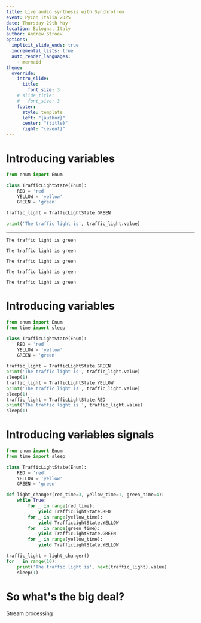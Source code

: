 ```yaml
---
title: Live audio synthesis with Synchrotron
event: PyCon Italia 2025
date: Thursday 29th May
location: Bologna, Italy
author: Andrew Stroev
options:
  implicit_slide_ends: true
  incremental_lists: true
  auto_render_languages:
    - mermaid
theme:
  override:
    intro_slide:
      title:
        font_size: 3
    # slide_title:
    #   font_size: 3
    footer:
      style: template
      left: "{author}"
      center: "{title}"
      right: "{event}"
---
```


Introducing variables
=====================

<!-- speaker_note: Let's talk about variables -->

<!-- pause -->

<!-- speaker_note: Imagine modelling traffic light system -->
<!-- speaker_note: Enum for different light colours -->
<!-- speaker_note: We can set a value and it works -->
<!-- speaker_note: However it's constant -->

```python {all|3-6|8|all}
from enum import Enum

class TrafficLightState(Enum):
    RED = 'red'
    YELLOW = 'yellow'
    GREEN = 'green'

traffic_light = TrafficLightState.GREEN

print('The traffic light is', traffic_light.value)
```

<!-- pause -->
---
```
The traffic light is green
```
<!-- pause -->
```
The traffic light is green
```
<!-- pause -->
```
The traffic light is green
```
<!-- pause -->
```
The traffic light is green
```
<!-- pause -->
```
The traffic light is green
```

<!-- speaker_note: How to give a dimension of time? -->

Introducing variables
=====================

<!-- speaker_note: Could use sleep -->
<!-- speaker_note: Reassign in between -->
<!-- speaker_note: Really ugly and sucks to model -->
<!-- speaker_note: Lacks control from the simulation end (e.g. scrubbing through time) -->
<!-- speaker_note: What was the state 2 seconds in? -> no idea -->

```python +exec {2,11,14,17|9,11-12,14-15,17|9-17}
from enum import Enum
from time import sleep

class TrafficLightState(Enum):
    RED = 'red'
    YELLOW = 'yellow'
    GREEN = 'green'

traffic_light = TrafficLightState.GREEN
print('The traffic light is', traffic_light.value)
sleep(1)
traffic_light = TrafficLightState.YELLOW
print('The traffic light is', traffic_light.value)
sleep(1)
traffic_light = TrafficLightState.RED
print('The traffic light is ', traffic_light.value)
sleep(1)
```

Introducing ~~variables~~ signals
=================================

<!-- speaker_note: More sensible way to handle data over time - signals -->
<!-- speaker_note: Continuous stream of data over time, advance in small increments ("ticks")  -->
<!-- speaker_note: Python generators are perfect for this -->
<!-- speaker_note: For those unfamiliar, like a function but yields unlimited values instead of just 1 value, using iterator -->

<!-- pause -->

```python +exec {9-23|9-18|12,14,16,18|20-23|all}
from enum import Enum
from time import sleep

class TrafficLightState(Enum):
    RED = 'red'
    YELLOW = 'yellow'
    GREEN = 'green'

def light_changer(red_time=3, yellow_time=1, green_time=4):
    while True:
        for _ in range(red_time):
            yield TrafficLightState.RED
        for _ in range(yellow_time):
            yield TrafficLightState.YELLOW
        for _ in range(green_time):
            yield TrafficLightState.GREEN
        for _ in range(yellow_time):
            yield TrafficLightState.YELLOW

traffic_light = light_changer()
for _ in range(10):
    print('The traffic light is', next(traffic_light).value)
    sleep(1)
```

<!-- speaker_note: Simulation has control of tickspeed -->
<!-- speaker_note: Also can store state derived from previous values -->

So what's the big deal?
=======================

<!-- speaker_note: Super basic examples so far -->
<!-- speaker_note: More experienced audience probably bored, wanting refund for conference ticket -->
<!-- speaker_note: Simple idea unlocks a lot of potential when it comes to live data -->

<!-- pause -->
<!-- new_lines: 10 -->
<!-- font_size: 2 -->
<!-- alignment: center -->
Stream processing
